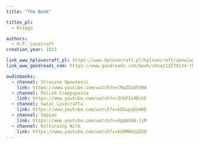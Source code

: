 ```yaml
---
title: "The Book"

titles_pl:
  - Księga

authors:
  - H.P. Lovecraft
creation_year: 1933

link_www_hplovecraft_pl: https://www.hplovecraft.pl/hplovecraft/opowiadania-nowele-powiesci/the-book/
link_www_goodreads_com: https://www.goodreads.com/book/show/13278134-the-book

audiobooks:
  - channel: Straszne Opowieści
    link: https://www.youtube.com/watch?v=lMaZSaUFXHA
  - channel: Polish Creepypasta
    link: https://www.youtube.com/watch?v=3UbPIo4BcGE
  - channel: Świat Lovecrafta
    link: https://www.youtube.com/watch?v=kDSipq5UmKE
  - channel: Sepian
    link: https://www.youtube.com/watch?v=KgqbXAR-1jM
  - channel: Kulturalny Wilk
    link: https://www.youtube.com/watch?v=kd9MHXzd2U0
---
```


